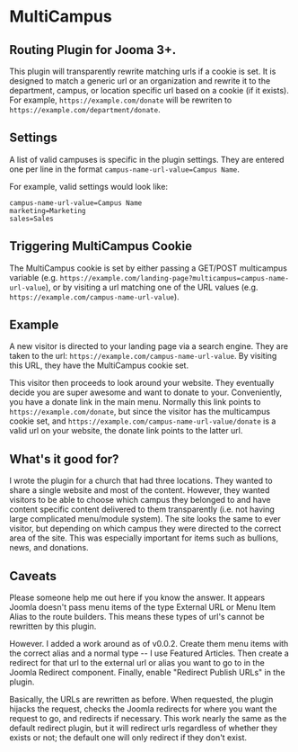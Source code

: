 MultiCampus
===========

Routing Plugin for Jooma 3+.
----------------------------

This plugin will transparently rewrite matching urls if a cookie is set. It is designed to match a generic url or an organization and rewrite it to the department, campus, or location specific url based on a cookie (if it exists). For example, `https://example.com/donate` will be rewriten to `https://example.com/department/donate`.

## Settings

A list of valid campuses is specific in the plugin settings. They are entered one per line in the format `campus-name-url-value=Campus Name`.

For example, valid settings would look like:

    campus-name-url-value=Campus Name
    marketing=Marketing
    sales=Sales

## Triggering MultiCampus Cookie

The MultiCampus cookie is set by either passing a GET/POST multicampus variable (e.g. `https://example.com/landing-page?multicampus=campus-name-url-value`), or by visiting a url matching one of the URL values (e.g. `https://example.com/campus-name-url-value`).

## Example

A new visitor is directed to your landing page via a search engine. They are taken to the url: `https://example.com/campus-name-url-value`. By visiting this URL, they have the MultiCampus cookie set. 

This visitor then proceeds to look around your website. They eventually decide you are super awesome and want to donate to your. Conveniently, you have a donate link in the main menu. Normally this link points to `https://example.com/donate`, but since the visitor has the multicampus cookie set, and `https://example.com/campus-name-url-value/donate` is a valid url on your website, the donate link points to the latter url. 

## What's it good for?

I wrote the plugin for a church that had three locations. They wanted to share a single website and most of the content. However, they wanted visitors to be able to choose which campus they belonged to and have content specific content delivered to them transparently (i.e. not having large complicated menu/module system). The site looks the same to ever visitor, but depending on which campus they were directed to the correct area of the site. This was especially important for items such as bullions, news, and donations. 

## Caveats

Please someone help me out here if you know the answer. It appears Joomla doesn't pass menu items of the type External URL or Menu Item Alias to the route builders. This means these types of url's cannot be rewritten by this plugin. 

However. I added a work around as of v0.0.2. Create them menu items with the correct alias and a normal type -- I use Featured Articles. Then create a redirect for that url to the external url or alias you want to go to in the Joomla Redirect component. Finally, enable "Redirect Publish URLs" in the plugin.

Basically, the URLs are rewritten as before. When requested, the plugin hijacks the request, checks the Joomla redirects for where you want the request to go, and redirects if necessary. This work nearly the same as the default redirect plugin, but it will redirect urls regardless of whether they exists or not; the default one will only redirect if they don't exist.
